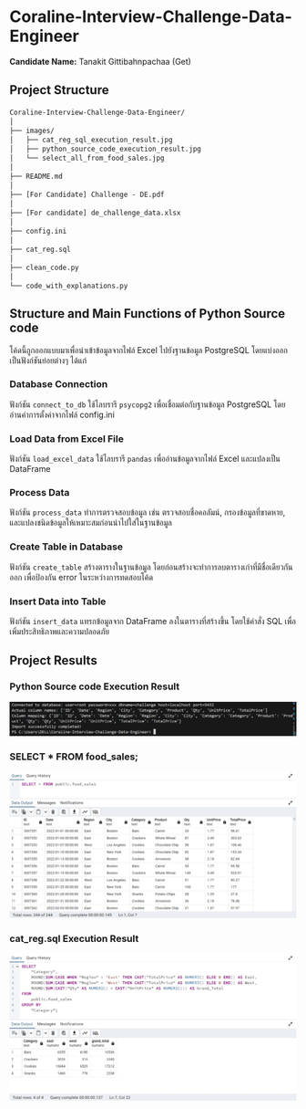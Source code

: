 # Coraline-Interview-Challenge-Data-Engineer

**Candidate Name:** Tanakit Gittibahnpachaa (Get)

## Project Structure
```
Coraline-Interview-Challenge-Data-Engineer/
│
├── images/
│   ├── cat_reg_sql_execution_result.jpg
│   ├── python_source_code_execution_result.jpg
│   └── select_all_from_food_sales.jpg
│
├── README.md
│
├── [For Candidate] Challenge - DE.pdf
│
├── [For candidate] de_challenge_data.xlsx
│
├── config.ini
│
├── cat_reg.sql
│
├── clean_code.py
│
└── code_with_explanations.py
```

## Structure and Main Functions of Python Source code
โค้ดนี้ถูกออกแบบมาเพื่อนำเข้าข้อมูลจากไฟล์ Excel ไปยังฐานข้อมูล PostgreSQL โดยแบ่งออกเป็นฟังก์ชันย่อยต่างๆ ได้แก่
### Database Connection
ฟังก์ชัน ```connect_to_db``` ใช้ไลบรารี ```psycopg2``` เพื่อเชื่อมต่อกับฐานข้อมูล PostgreSQL โดยอ่านค่าการตั้งค่าจากไฟล์ config.ini
### Load Data from Excel File
ฟังก์ชัน ```load_excel_data``` ใช้ไลบรารี ```pandas``` เพื่ออ่านข้อมูลจากไฟล์ Excel และแปลงเป็น DataFrame
### Process Data
ฟังก์ชัน ```process_data``` ทำการตรวจสอบข้อมูล เช่น ตรวจสอบชื่อคอลัมน์, กรองข้อมูลที่ขาดหาย, และแปลงชนิดข้อมูลให้เหมาะสมก่อนนำไปใส่ในฐานข้อมูล
### Create Table in Database
ฟังก์ชัน ```create_table``` สร้างตารางในฐานข้อมูล โดยก่อนสร้างจะทำการลบตารางเก่าที่มีชื่อเดียวกันออก เพื่อป้องกัน error ในระหว่างการทดสอบโค้ด
### Insert Data into Table
ฟังก์ชัน ```insert_data``` แทรกข้อมูลจาก DataFrame ลงในตารางที่สร้างขึ้น โดยใช้คำสั่ง SQL เพื่อเพิ่มประสิทธิภาพและความปลอดภัย

## Project Results
### Python Source code Execution Result
![image](https://github.com/getnkit/Coraline-Interview-Challenge-Data-Engineer/blob/cba1e69c0c3b341bf844c02e8950ca6dec1fbf81/images/python_source_code_execution_result.jpg)
### SELECT * FROM food_sales;
![image](https://github.com/getnkit/Coraline-Interview-Challenge-Data-Engineer/blob/cba1e69c0c3b341bf844c02e8950ca6dec1fbf81/images/select_all_from_food_sales.jpg)
### cat_reg.sql Execution Result
![image](https://github.com/getnkit/Coraline-Interview-Challenge-Data-Engineer/blob/ce652096d12dc66762d93cbc779d0dd2f29493a7/images/cat_reg_sql_execution_result.jpg)




